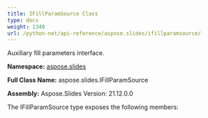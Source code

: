 ```yaml
---
title: IFillParamSource Class
type: docs
weight: 1340
url: /python-net/api-reference/aspose.slides/ifillparamsource/
---
```


Auxiliary fill parameters interface.

**Namespace:** [aspose.slides](/slides/python-net/api-reference/aspose.slides/)

**Full Class Name:** aspose.slides.IFillParamSource

**Assembly:**  Aspose.Slides Version: 21.12.0.0

The IFillParamSource type exposes the following members:
